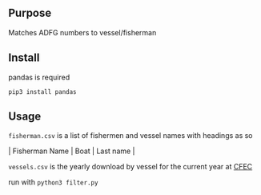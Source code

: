 ## Purpose
Matches ADFG numbers to vessel/fisherman
## Install
pandas is required

```pip3 install pandas```

## Usage
```fisherman.csv``` is a list of fishermen and vessel names with headings as so

|   Fisherman Name  |   Boat   |   Last name  |

```vessels.csv``` is the yearly download by vessel for the current year at [CFEC](https://www.cfec.state.ak.us/plook/#downloads)

run with
```python3 filter.py```

